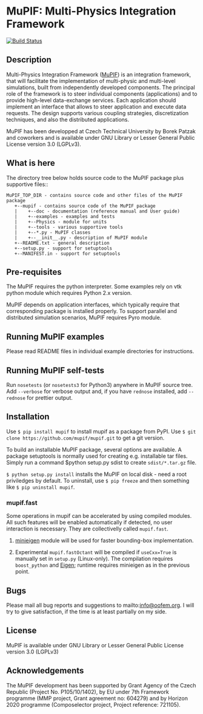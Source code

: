 
MuPIF: Multi-Physics Integration Framework 
==========================================

[![Build Status](https://travis-ci.org/mmp-project/mupif.svg?branch=master)](https://travis-ci.org/mmp-project/mupif)


Description
------------

Multi-Physics Integration Framework ([MuPIF](http://mupif.org)) is an integration framework, that 
will facilitate the implementation of multi-physic and multi-level simulations,
built from independently developed components. The principal role of the
framework is to steer individual components (applications) and to provide 
high-level data-exchange services. Each application should implement 
an interface that allows to steer application and execute data requests. 
The design supports various coupling strategies, discretization techniques, 
and also the distributed applications. 

MuPIF has been developped at Czech Technical University by Borek Patzak and coworkers and is available under GNU Library or Lesser General Public License version 3.0 (LGPLv3).

What is here
-------------

The directory tree below holds source code to the MuPIF package plus supportive
files::

    MuPIF_TOP_DIR - contains source code and other files of the MuPIF package
       +--mupif - contains source code of the MuPIF package
       |    +--doc - documentation (reference manual and User guide)
       |    +--examples - examples and tests
       |    +--Physics - module for units
       |    +--tools - various supportive tools
       |    +--*.py - MuPIF classes
       |    +--__init__.py - description of MuPIF module
       +--README.txt - general description
       +--setup.py - support for setuptools
       +--MANIFEST.in - support for setuptools


Pre-requisites
---------------
The MuPIF requires the python interpreter.
Some examples rely on vtk python module which requires Python 2.x version.

MuPIF depends on application interfaces, which typically require that 
corresponding package is installed properly. 
To support parallel and distributed simulation scenarios, MuPIF requires Pyro
module.

Running MuPIF examples
-----------------------

Please read README files in individual example directories for instructions.


Running MuPIF self-tests
-------------------------

Run ``nosetests`` (or ``nosetests3`` for Python3) anywhere in MuPIF source tree. Add ``--verbose`` for verbose output and, if you have ``rednose`` installed, add ``--rednose`` for prettier output.

Installation
-------------
Use ``$ pip install mupif`` to install mupif as a package from PyPI. Use ``$ git clone https://github.com/mupif/mupif.git``  to get a git 
version.

To build an installable MuPIF package, several options are available.
A package setuptools is normally used for creating e.g. installable tar files.
Simply run a command $python setup.py sdist  to create ``sdist/*.tar.gz`` file.

``$ python setup.py install`` installs the MuPIF on local disk - need a root 
priviledges by default. To uninstall, use ``$ pip freeze``  and then something like
``$ pip uninstall mupif``.


### mupif.fast
Some operations in mupif can be accelerated by using compiled modules. All such features will be enabled automatically if detected, no user interaction is necessary. They are collectivelly called ``mupif.fast``.

1. [minieigen](https://pypi.python.org/pypi/minieigen) module will be used for faster bounding-box implementation. 

2. Experimental ``mupif.fastOctant`` will be compiled if ``useCxx=True`` is manually set in ``setup.py`` (Linux-only). The compilation requires ``boost_python`` and [Eigen](http://eigen.tuxfamily.org>); runtime requires minieigen as in the previous point.


Bugs
-----

Please mail all bug reports and suggestions to mailto:info@oofem.org. I will try to give satisfaction, if the time is at least partially on my side. 


License
-------
MuPIF is available under GNU Library or Lesser General Public License version 3.0 (LGPLv3) 

Acknowledgements
----------------

The MuPIF development has been supported by Grant Agency of the Czech Republic 
(Project No. P105/10/1402), by EU under 7th Framework programme (MMP project,
Grant agreement no: 604279) and by Horizon 2020 programme (Composelector project, Project reference: 721105).


